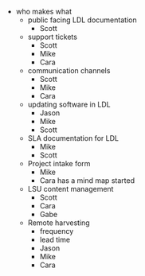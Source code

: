 * who makes what  
    * public facing LDL documentation  
        * Scott  
    * support tickets  
        * Scott  
        * Mike  
        * Cara  
    * communication channels  
        * Scott  
        * Mike  
        * Cara  
    * updating software in LDL   
        * Jason  
        * Mike  
        * Scott  
    * SLA documentation for LDL  
        * Mike  
        * Scott  
    * Project intake form  
        * Mike  
        * Cara has a mind map started  
    * LSU content management  
        * Scott  
        * Cara  
        * Gabe  
    * Remote harvesting  
        * frequency  
        * lead time  
        * Jason  
        * Mike  
        * Cara
